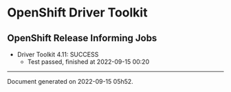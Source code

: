 
OpenShift Driver Toolkit
========================

OpenShift Release Informing Jobs
--------------------------------



* Driver Toolkit 4.11: SUCCESS
  - Test passed, finished at 2022-09-15 00:20






---
Document generated on 2022-09-15 05h52.

